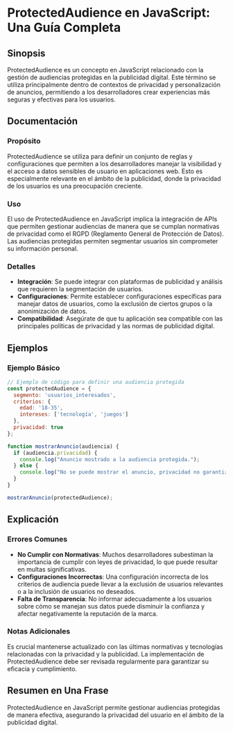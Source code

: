 <!--
Meta Description: # ProtectedAudience en JavaScript: Una Guía Completa ## Sinopsis ProtectedAudience es un concepto en JavaScript relacionado con la gestión de audienci...
Meta Keywords: privacidad, protectedaudience, usuarios, con, publicidad
-->

# ProtectedAudience en JavaScript: Una Guía Completa

## Sinopsis
ProtectedAudience es un concepto en JavaScript relacionado con la gestión de audiencias protegidas en la publicidad digital. Este término se utiliza principalmente dentro de contextos de privacidad y personalización de anuncios, permitiendo a los desarrolladores crear experiencias más seguras y efectivas para los usuarios.

## Documentación
### Propósito
ProtectedAudience se utiliza para definir un conjunto de reglas y configuraciones que permiten a los desarrolladores manejar la visibilidad y el acceso a datos sensibles de usuario en aplicaciones web. Esto es especialmente relevante en el ámbito de la publicidad, donde la privacidad de los usuarios es una preocupación creciente.

### Uso
El uso de ProtectedAudience en JavaScript implica la integración de APIs que permiten gestionar audiencias de manera que se cumplan normativas de privacidad como el RGPD (Reglamento General de Protección de Datos). Las audiencias protegidas permiten segmentar usuarios sin comprometer su información personal.

### Detalles
- **Integración**: Se puede integrar con plataformas de publicidad y análisis que requieren la segmentación de usuarios.
- **Configuraciones**: Permite establecer configuraciones específicas para manejar datos de usuarios, como la exclusión de ciertos grupos o la anonimización de datos.
- **Compatibilidad**: Asegúrate de que tu aplicación sea compatible con las principales políticas de privacidad y las normas de publicidad digital.

## Ejemplos
### Ejemplo Básico
```javascript
// Ejemplo de código para definir una audiencia protegida
const protectedAudience = {
  segmento: 'usuarios_interesados',
  criterios: {
    edad: '18-35',
    intereses: ['tecnología', 'juegos']
  },
  privacidad: true
};

function mostrarAnuncio(audiencia) {
  if (audiencia.privacidad) {
    console.log("Anuncio mostrado a la audiencia protegida.");
  } else {
    console.log("No se puede mostrar el anuncio, privacidad no garantizada.");
  }
}

mostrarAnuncio(protectedAudience);
```

## Explicación
### Errores Comunes
- **No Cumplir con Normativas**: Muchos desarrolladores subestiman la importancia de cumplir con leyes de privacidad, lo que puede resultar en multas significativas.
- **Configuraciones Incorrectas**: Una configuración incorrecta de los criterios de audiencia puede llevar a la exclusión de usuarios relevantes o a la inclusión de usuarios no deseados.
- **Falta de Transparencia**: No informar adecuadamente a los usuarios sobre cómo se manejan sus datos puede disminuir la confianza y afectar negativamente la reputación de la marca.

### Notas Adicionales
Es crucial mantenerse actualizado con las últimas normativas y tecnologías relacionadas con la privacidad y la publicidad. La implementación de ProtectedAudience debe ser revisada regularmente para garantizar su eficacia y cumplimiento.

## Resumen en Una Frase
ProtectedAudience en JavaScript permite gestionar audiencias protegidas de manera efectiva, asegurando la privacidad del usuario en el ámbito de la publicidad digital.